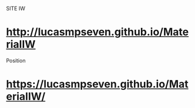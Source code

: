SITE IW
# http://lucasmpseven.github.io/MaterialIW
Position
# https://lucasmpseven.github.io/MaterialIW/
